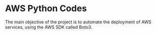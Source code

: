 # AWS Python Codes

The main objective of the project is to automate the deployment of AWS services, using the AWS SDK called Boto3.
